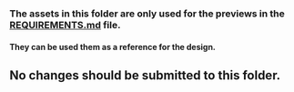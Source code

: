 ### The assets in this folder are only used for the previews in the [REQUIREMENTS.md](../REQUIREMENTS.md) file. 

#### They can be used them as a reference for the design.

## No changes should be submitted to this folder.